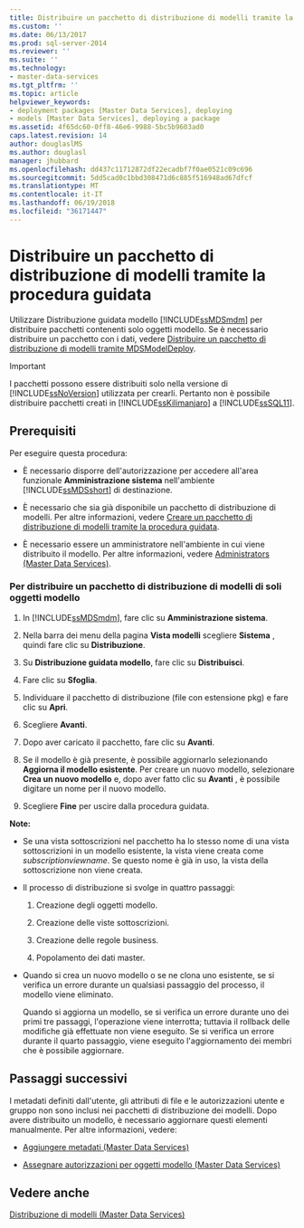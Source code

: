 ```yaml
---
title: Distribuire un pacchetto di distribuzione di modelli tramite la procedura guidata | Microsoft Docs
ms.custom: ''
ms.date: 06/13/2017
ms.prod: sql-server-2014
ms.reviewer: ''
ms.suite: ''
ms.technology:
- master-data-services
ms.tgt_pltfrm: ''
ms.topic: article
helpviewer_keywords:
- deployment packages [Master Data Services], deploying
- models [Master Data Services], deploying a package
ms.assetid: 4f65dc60-0ff8-46e6-9988-5bc5b9603ad0
caps.latest.revision: 14
author: douglaslMS
ms.author: douglasl
manager: jhubbard
ms.openlocfilehash: dd437c11712872df22ecadbf7f0ae0521c09c696
ms.sourcegitcommit: 5dd5cad0c1bbd308471d6c885f516948ad67dfcf
ms.translationtype: MT
ms.contentlocale: it-IT
ms.lasthandoff: 06/19/2018
ms.locfileid: "36171447"
---
```

# <a name="deploy-a-model-deployment-package-by-using-the-wizard"></a>Distribuire un pacchetto di distribuzione di modelli tramite la procedura guidata
  Utilizzare Distribuzione guidata modello [!INCLUDE[ssMDSmdm](../includes/ssmdsmdm-md.md)] per distribuire pacchetti contenenti solo oggetti modello. Se è necessario distribuire un pacchetto con i dati, vedere [Distribuire un pacchetto di distribuzione di modelli tramite MDSModelDeploy](../../2014/master-data-services/deploy-a-model-deployment-package-by-using-mdsmodeldeploy.md).  
  
> [!IMPORTANT]  
>  I pacchetti possono essere distribuiti solo nella versione di [!INCLUDE[ssNoVersion](../includes/ssnoversion-md.md)] utilizzata per crearli. Pertanto non è possibile distribuire pacchetti creati in [!INCLUDE[ssKilimanjaro](../includes/sskilimanjaro-md.md)] a [!INCLUDE[ssSQL11](../includes/sssql11-md.md)].  
  
## <a name="prerequisites"></a>Prerequisiti  
 Per eseguire questa procedura:  
  
-   È necessario disporre dell'autorizzazione per accedere all'area funzionale **Amministrazione sistema** nell'ambiente [!INCLUDE[ssMDSshort](../includes/ssmdsshort-md.md)] di destinazione.  
  
-   È necessario che sia già disponibile un pacchetto di distribuzione di modelli. Per altre informazioni, vedere [Creare un pacchetto di distribuzione di modelli tramite la procedura guidata](../../2014/master-data-services/create-a-model-deployment-package-by-using-the-wizard.md).  
  
-   È necessario essere un amministratore nell'ambiente in cui viene distribuito il modello. Per altre informazioni, vedere [Administrators &#40;Master Data Services&#41;](administrators-master-data-services.md).  
  
### <a name="to-deploy-a-model-deployment-package-of-model-objects-only"></a>Per distribuire un pacchetto di distribuzione di modelli di soli oggetti modello  
  
1.  In [!INCLUDE[ssMDSmdm](../includes/ssmdsmdm-md.md)], fare clic su **Amministrazione sistema**.  
  
2.  Nella barra dei menu della pagina **Vista modelli** scegliere **Sistema** , quindi fare clic su **Distribuzione**.  
  
3.  Su **Distribuzione guidata modello**, fare clic su **Distribuisci**.  
  
4.  Fare clic su **Sfoglia**.  
  
5.  Individuare il pacchetto di distribuzione (file con estensione pkg) e fare clic su **Apri**.  
  
6.  Scegliere **Avanti**.  
  
7.  Dopo aver caricato il pacchetto, fare clic su **Avanti**.  
  
8.  Se il modello è già presente, è possibile aggiornarlo selezionando **Aggiorna il modello esistente**. Per creare un nuovo modello, selezionare **Crea un nuovo modello** e, dopo aver fatto clic su **Avanti** , è possibile digitare un nome per il nuovo modello.  
  
9. Scegliere **Fine** per uscire dalla procedura guidata.  
  
 **Note:**  
  
-   Se una vista sottoscrizioni nel pacchetto ha lo stesso nome di una vista sottoscrizioni in un modello esistente, la vista viene creata come *subscriptionviewname*. Se questo nome è già in uso, la vista della sottoscrizione non viene creata.  
  
-   Il processo di distribuzione si svolge in quattro passaggi:  
  
    1.  Creazione degli oggetti modello.  
  
    2.  Creazione delle viste sottoscrizioni.  
  
    3.  Creazione delle regole business.  
  
    4.  Popolamento dei dati master.  
  
-   Quando si crea un nuovo modello o se ne clona uno esistente, se si verifica un errore durante un qualsiasi passaggio del processo, il modello viene eliminato.  
  
     Quando si aggiorna un modello, se si verifica un errore durante uno dei primi tre passaggi, l'operazione viene interrotta; tuttavia il rollback delle modifiche già effettuate non viene eseguito. Se si verifica un errore durante il quarto passaggio, viene eseguito l'aggiornamento dei membri che è possibile aggiornare.  
  
## <a name="next-steps"></a>Passaggi successivi  
 I metadati definiti dall'utente, gli attributi di file e le autorizzazioni utente e gruppo non sono inclusi nei pacchetti di distribuzione dei modelli. Dopo avere distribuito un modello, è necessario aggiornare questi elementi manualmente. Per altre informazioni, vedere:  
  
-   [Aggiungere metadati &#40;Master Data Services&#41;](../../2014/master-data-services/add-metadata-master-data-services.md)  
  
-   [Assegnare autorizzazioni per oggetti modello &#40;Master Data Services&#41;](../../2014/master-data-services/assign-model-object-permissions-master-data-services.md)  
  
## <a name="see-also"></a>Vedere anche  
 [Distribuzione di modelli &#40;Master Data Services&#41;](../../2014/master-data-services/deploying-models-master-data-services.md)  
  
  